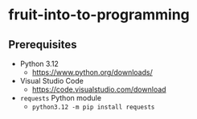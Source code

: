 # fruit-into-to-programming

## Prerequisites

- Python 3.12
  - https://www.python.org/downloads/
- Visual Studio Code
  - https://code.visualstudio.com/download
- `requests` Python module
  - `python3.12 -m pip install requests`
